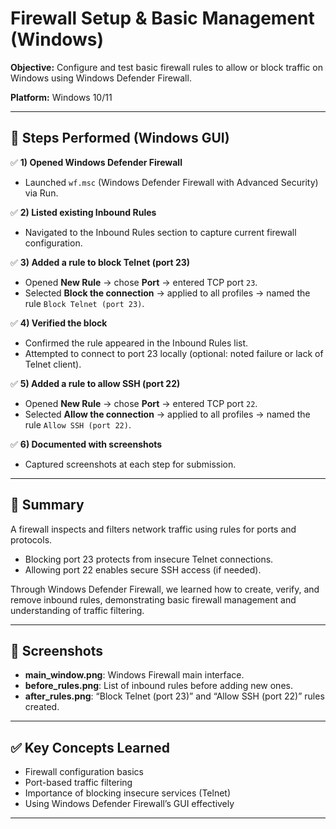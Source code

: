 # Firewall Setup & Basic Management (Windows)

**Objective:** Configure and test basic firewall rules to allow or block traffic on Windows using Windows Defender Firewall.

**Platform:** Windows 10/11

---

## 📌 Steps Performed (Windows GUI)

✅ **1) Opened Windows Defender Firewall**  
- Launched `wf.msc` (Windows Defender Firewall with Advanced Security) via Run.

✅ **2) Listed existing Inbound Rules**  
- Navigated to the Inbound Rules section to capture current firewall configuration.

✅ **3) Added a rule to block Telnet (port 23)**  
- Opened **New Rule** → chose **Port** → entered TCP port `23`.
- Selected **Block the connection** → applied to all profiles → named the rule `Block Telnet (port 23)`.

✅ **4) Verified the block**  
- Confirmed the rule appeared in the Inbound Rules list.
- Attempted to connect to port 23 locally (optional: noted failure or lack of Telnet client).

✅ **5) Added a rule to allow SSH (port 22)**  
- Opened **New Rule** → chose **Port** → entered TCP port `22`.
- Selected **Allow the connection** → applied to all profiles → named the rule `Allow SSH (port 22)`.

✅ **6) Documented with screenshots**  
- Captured screenshots at each step for submission.

---

## 📝 Summary

A firewall inspects and filters network traffic using rules for ports and protocols.
- Blocking port 23 protects from insecure Telnet connections.
- Allowing port 22 enables secure SSH access (if needed).

Through Windows Defender Firewall, we learned how to create, verify, and remove inbound rules, demonstrating basic firewall management and understanding of traffic filtering.

---

## 📁 Screenshots

- **main_window.png**: Windows Firewall main interface.
- **before_rules.png**: List of inbound rules before adding new ones.
- **after_rules.png**: “Block Telnet (port 23)” and “Allow SSH (port 22)” rules created.

---

## ✅ Key Concepts Learned

- Firewall configuration basics  
- Port-based traffic filtering  
- Importance of blocking insecure services (Telnet)  
- Using Windows Defender Firewall’s GUI effectively

---
